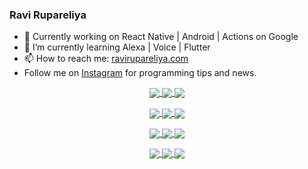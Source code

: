 ### Ravi Rupareliya

- 🔭 Currently working on React Native | Android | Actions on Google
- 🌱 I’m currently learning Alexa | Voice | Flutter
- 📫 How to reach me: [ravirupareliya.com](https://ravirupareliya.com)
- Follow me on [Instagram](https://www.instagram.com/ravi.rupareliya/) for programming tips and news.

<a href="https://www.instagram.com/ravi.rupareliya/" target="_blank">
<!-- insta-feed:START-->
<p align="center">
<img align="center" src=https://scontent-iad3-2.cdninstagram.com/v/t51.2885-15/327550959_1292206241325951_2492268949373342933_n.webp?stp=dst-jpg_e35_s150x150&_nc_ht=scontent-iad3-2.cdninstagram.com&_nc_cat=103&_nc_ohc=yD9af9QeBZkAX80RW5S&edm=AKEQFekBAAAA&ccb=7-5&oh=00_AfBJiUO5S4LnmvLblkn5-dIPS0atLf_RvbXhxyrr23M5iw&oe=640A9D76&_nc_sid=035b3a />
<img align="center" src=https://scontent-iad3-2.cdninstagram.com/v/t51.2885-15/326256887_1216267405629782_5084984015649362726_n.webp?stp=dst-jpg_e35_s150x150&_nc_ht=scontent-iad3-2.cdninstagram.com&_nc_cat=102&_nc_ohc=ewtfLZhUPkkAX9kTskG&edm=AKEQFekBAAAA&ccb=7-5&oh=00_AfD_XImyt7r1rvvWnNjLS2xY4ZrTwtXAyVcXrftHz7SNCQ&oe=640B9F2F&_nc_sid=035b3a />
<img align="center" src=https://scontent-iad3-2.cdninstagram.com/v/t51.2885-15/324847574_671752137982456_540356321904405085_n.webp?stp=dst-jpg_e35_s150x150&_nc_ht=scontent-iad3-2.cdninstagram.com&_nc_cat=104&_nc_ohc=ozM2T-AR27sAX-YZIv4&edm=AKEQFekBAAAA&ccb=7-5&oh=00_AfCvf1bBpOjd4HspS2FJHBEb8_gWTIXxK_gNekhNF_qvdw&oe=640B26DE&_nc_sid=035b3a />
</p>
<p align="center">
<img align="center" src=https://scontent-iad3-2.cdninstagram.com/v/t51.2885-15/323103557_1578566989253281_6253889369928417640_n.webp?stp=dst-jpg_e35_s150x150&_nc_ht=scontent-iad3-2.cdninstagram.com&_nc_cat=101&_nc_ohc=0F7NN2FQ0QcAX_v8BIk&edm=AKEQFekBAAAA&ccb=7-5&oh=00_AfBa4wrzxIVPzxlI8LgIhOYr0Wt8lQTFz3N_rvAUOxYOog&oe=640AF375&_nc_sid=035b3a />
<img align="center" src=https://scontent-iad3-2.cdninstagram.com/v/t51.2885-15/241172230_146598524308348_2627229086716801357_n.jpg?stp=dst-jpg_e35_s150x150&_nc_ht=scontent-iad3-2.cdninstagram.com&_nc_cat=104&_nc_ohc=-N-FE7xeUCMAX8VyevC&edm=AKEQFekBAAAA&ccb=7-5&oh=00_AfBBljxRDx2mVFHJMsjmTLqlsF0shCdMDVu2mg-CI5giaQ&oe=640B1CC1&_nc_sid=035b3a />
<img align="center" src=https://scontent-iad3-2.cdninstagram.com/v/t51.2885-15/122425343_1572645589603046_1626634953961554534_n.jpg?stp=dst-jpg_e35_s150x150&_nc_ht=scontent-iad3-2.cdninstagram.com&_nc_cat=102&_nc_ohc=XlNrAWy4sgMAX9_FuDH&edm=AKEQFekBAAAA&ccb=7-5&oh=00_AfBKo4K6OAw0ZcAc0E0qnT43Z1APPlyIj9Bgs9uMLhtveg&oe=640ADA4B&_nc_sid=035b3a />
</p>
<p align="center">
<img align="center" src=https://scontent-iad3-2.cdninstagram.com/v/t51.2885-15/119471335_3325605627530848_5783608158621298966_n.jpg?stp=dst-jpg_e35_s150x150&_nc_ht=scontent-iad3-2.cdninstagram.com&_nc_cat=104&_nc_ohc=yG94YxORyYoAX9AOx41&edm=AKEQFekBAAAA&ccb=7-5&oh=00_AfBiBAVFJzgiS7EIPQ0ovk9dpnTO3HqCqMBfQfk1dvJcng&oe=640A874B&_nc_sid=035b3a />
<img align="center" src=https://scontent-iad3-2.cdninstagram.com/v/t51.2885-15/118735524_155532192843864_2438830621806811548_n.jpg?stp=dst-jpg_e35_s150x150&_nc_ht=scontent-iad3-2.cdninstagram.com&_nc_cat=100&_nc_ohc=lOcDVK5pDc8AX88gcv6&edm=AKEQFekBAAAA&ccb=7-5&oh=00_AfDMcAt5qPHUTV4EFZM6aBWG2ZvOOkQfPjLR9x7DOsdMcQ&oe=640A7162&_nc_sid=035b3a />
<img align="center" src=https://scontent-iad3-2.cdninstagram.com/v/t51.2885-15/118358282_793232521422249_4194198869826492121_n.jpg?stp=dst-jpg_e35_s150x150&_nc_ht=scontent-iad3-2.cdninstagram.com&_nc_cat=109&_nc_ohc=ORQ1Lp0AY8kAX9wR5Ni&edm=AKEQFekBAAAA&ccb=7-5&oh=00_AfBtrFcdQDb1OILerZWZaPpkkfVK43f1K0Jp6TPcvtZLjA&oe=640BC678&_nc_sid=035b3a />
</p>
<p align="center">
<img align="center" src=https://scontent-iad3-2.cdninstagram.com/v/t51.2885-15/118083536_653646245259286_4437462516989252087_n.jpg?stp=dst-jpg_e35_s150x150&_nc_ht=scontent-iad3-2.cdninstagram.com&_nc_cat=110&_nc_ohc=4thUBlT4zbIAX8bWquY&edm=AKEQFekBAAAA&ccb=7-5&oh=00_AfAtSf7UswKJ4pR1lhG3_dpMM0WJW52jTwTZ7LZ6Dgou3w&oe=640A0198&_nc_sid=035b3a />
<img align="center" src=https://scontent-iad3-2.cdninstagram.com/v/t51.2885-15/118175330_604822603490734_6882222491011634628_n.jpg?stp=dst-jpg_e35_s150x150&_nc_ht=scontent-iad3-2.cdninstagram.com&_nc_cat=110&_nc_ohc=DLNd2Q4s41AAX8sCEVu&edm=AKEQFekBAAAA&ccb=7-5&oh=00_AfDtmB2-3LqDe5XL-RNZr3NJ3-kKLrk7zYUOtmNPyI98ZQ&oe=6409E27B&_nc_sid=035b3a />
<img align="center" src=https://scontent-iad3-2.cdninstagram.com/v/t51.2885-15/117801930_118850686597100_8281062695853943386_n.jpg?stp=dst-jpg_e35_s150x150&_nc_ht=scontent-iad3-2.cdninstagram.com&_nc_cat=108&_nc_ohc=GyY8c9zAcXkAX_RmR4I&edm=AKEQFekBAAAA&ccb=7-5&oh=00_AfDZENmc3wGoZBuAYrcFsk5A7CQ9hpci5tG5ek-Ylb6vMw&oe=6409FDB4&_nc_sid=035b3a />
</p>

<!-- insta-feed:END-->
</a>
